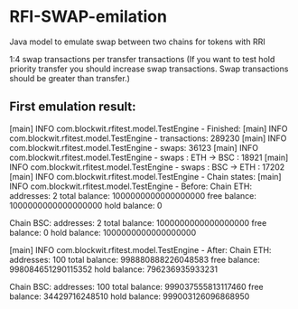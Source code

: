 # RFI-SWAP-emilation
Java model to emulate swap between two chains for tokens with RRI

1:4 swap transactions per transfer transactions (If you want to test hold priority transfer you should increase swap transactions. Swap transactions should be greater than transfer.)

## First emulation result:

[main] INFO com.blockwit.rfitest.model.TestEngine - Finished: 
[main] INFO com.blockwit.rfitest.model.TestEngine - transactions: 289230
[main] INFO com.blockwit.rfitest.model.TestEngine - swaps: 36123
[main] INFO com.blockwit.rfitest.model.TestEngine - swaps : ETH -> BSC : 18921
[main] INFO com.blockwit.rfitest.model.TestEngine - swaps : BSC -> ETH : 17202
[main] INFO com.blockwit.rfitest.model.TestEngine - Chain states:
[main] INFO com.blockwit.rfitest.model.TestEngine - Before: 
Chain ETH:
	addresses: 2
	total balance: 1000000000000000000
	free balance: 1000000000000000000
	hold balance: 0

Chain BSC:
	addresses: 2
	total balance: 1000000000000000000
	free balance: 0
	hold balance: 1000000000000000000

[main] INFO com.blockwit.rfitest.model.TestEngine - After: 
Chain ETH:
	addresses: 100
	total balance: 998880888226048583
	free balance: 998084651290115352
	hold balance: 796236935933231

Chain BSC:
	addresses: 100
	total balance: 999037555813117460
	free balance: 34429716248510
	hold balance: 999003126096868950
